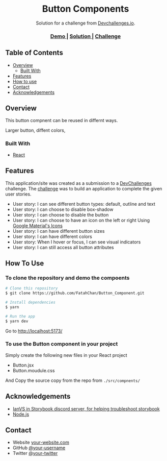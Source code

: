 <!-- Please update value in the {}  -->

<h1 align="center">Button Components</h1>

<div align="center">
   Solution for a challenge from  <a href="http://devchallenges.io" target="_blank">Devchallenges.io</a>.
</div>

<div align="center">
  <h3>
    <a href="https://spiffy-tartufo-b1bff1.netlify.app/">
      Demo
    </a>
    <span> | </span>
    <a href="https://github.com/FatahChan/Button_Component">
      Solution
    </a>
    <span> | </span>
    <a href="https://devchallenges.io/challenges/TSqutYM4c5WtluM7QzGp">
      Challenge
    </a>
  </h3>
</div>

<!-- TABLE OF CONTENTS -->

## Table of Contents

- [Overview](#overview)
  - [Built With](#built-with)
- [Features](#features)
- [How to use](#how-to-use)
- [Contact](#contact)
- [Acknowledgements](#acknowledgements)

<!-- OVERVIEW -->

## Overview

This button compnent can be reused in differnt ways.

Larger button, diffent colors, 

### Built With

<!-- This section should list any major frameworks that you built your project using. Here are a few examples.-->

- [React](https://reactjs.org/)


## Features

<!-- List the features of your application or follow the template. Don't share the figma file here :) -->

This application/site was created as a submission to a [DevChallenges](https://devchallenges.io/challenges) challenge. The [challenge](https://devchallenges.io/challenges/TSqutYM4c5WtluM7QzGp) was to build an application to complete the given user stories.

- User story: I can see different button types: default, outline and text
- User story: I can choose to disable box-shadow
- User story: I can choose to disable the button
- User story: I can choose to have an icon on the left or right Using  [Google Material's Icons](https://fonts.google.com/icons?icon.set=Material+Icons)
- User story: I can have different button sizes
- User story: I can have different colors
- User story: When I hover or focus, I can see visual indicators
- User story: I can still access all button attributes

## How To Use

<!-- Example:  -->

### To clone the repository and demo the compoents

```bash
# Clone this repository
$ git clone https://github.com/FatahChan/Button_Component.git

# Install dependencies
$ yarn

# Run the app
$ yarn dev
```

Go to [http://localhost:5173/](http://localhost:5173/)

### To use the Button component in your project

Simply create the following new files in your React project

- Button.jsx
- Button.moudule.css

And Copy the source copy from the repo from `./src/compnents/`

## Acknowledgements

<!-- This section should list any articles or add-ons/plugins that helps you to complete the project. This is optional but it will help you in the future. For exmpale -->

- [IanVS in Storybook discord server, for helping troubleshoot storybook](https://discord.com/channels/486522875931656193/1054397128727867503)
- [Node.js](https://nodejs.org/)

## Contact

- Website [your-website.com](https://{your-web-site-link})
- GitHub [@your-username](https://{github.com/your-usermame})
- Twitter [@your-twitter](https://{twitter.com/your-username})
